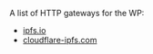 A list of HTTP gateways for the WP:

- [ipfs.io](https://ipfs.io/ipfs/QmceNpj6HfS81PcCaQXrFMQf7LR5FTLkdG9sbSRNy3UXoZ)
- [cloudflare-ipfs.com](https://cloudflare-ipfs.com/ipfs/QmceNpj6HfS81PcCaQXrFMQf7LR5FTLkdG9sbSRNy3UXoZ)
